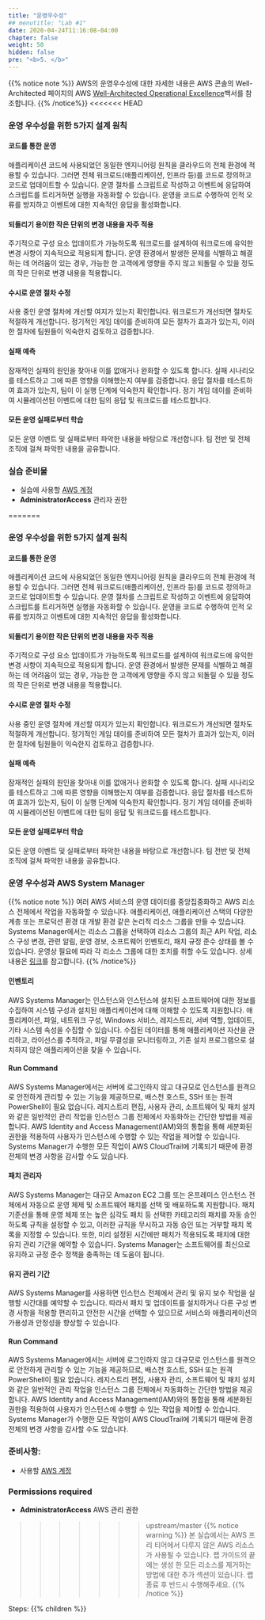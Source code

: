 ```yaml
---
title: "운영우수성"
## menutitle: "Lab #1"
date: 2020-04-24T11:16:08-04:00
chapter: false
weight: 50
hidden: false
pre: "<b>5. </b>"
---
```


{{% notice note %}}
AWS의 운영우수성에 대한 자세한 내용은 AWS 콘솔의 Well-Architected 페이지의 AWS [Well-Architected Operational Excellence](https://d1.awsstatic.com/whitepapers/ko_KR/architecture/AWS-Operational-Excellence-Pillar.pdf)백서를 참조합니다.
{{% /notice%}}
<<<<<<< HEAD

### 운영 우수성을 위한 5가지 설계 원칙
#### 코드를 통한 운영
애플리케이션 코드에 사용되었던 동일한 엔지니어링 원칙을 클라우드의 전체 환경에 적용할 수 있습니다. 그러면 전체 워크로드(애플리케이션, 인프라 등)를 코드로 정의하고 코드로 업데이트할 수 있습니다. 운영 절차를 스크립트로 작성하고 이벤트에 응답하여 스크립트를 트리거하면 실행을 자동화할 수 있습니다. 운영을 코드로 수행하여 인적 오류를 방지하고 이벤트에 대한 지속적인 응답을 활성화합니다.
#### 되돌리기 용이한 작은 단위의 변경 내용을 자주 적용
주기적으로 구성 요소 업데이트가 가능하도록 워크로드를 설계하여 워크로드에 유익한 변경 사항이 지속적으로 적용되게 합니다. 운영 환경에서 발생한 문제를 식별하고 해결하는 데 어려움이 있는 경우, 가능한 한 고객에게 영향을 주지 않고 되돌릴 수 있을 정도의 작은 단위로 변경 내용을 적용합니다.
#### 수시로 운영 절차 수정
사용 중인 운영 절차에 개선할 여지가 있는지 확인합니다. 워크로드가 개선되면 절차도 적절하게 개선합니다. 정기적인 게임 데이를 준비하여 모든
절차가 효과가 있는지, 이러한 절차에 팀원들이 익숙한지 검토하고 검증합니다.
#### 실패 예측
잠재적인 실패의 원인을 찾아내 이를 없애거나 완화할 수 있도록 합니다. 실패 시나리오를 테스트하고 그에 따른 영향을 이해했는지 여부를 검증합니다. 응답 절차를 테스트하여 효과가 있는지, 팀이 이 실행 단계에 익숙한지 확인합니다. 정기 게임 데이를 준비하여 시뮬레이션된 이벤트에 대한 팀의 응답 및 워크로드를 테스트합니다.
#### 모든 운영 실패로부터 학습
모든 운영 이벤트 및 실패로부터 파악한 내용을 바탕으로 개선합니다. 팀 전반 및 전체 조직에 걸쳐 파악한 내용을 공유합니다.

### 실습 준비물
* 실습에 사용할 [AWS 계정](https://portal.aws.amazon.com/gp/aws/developer/registration/index.html) 
* **AdministratorAccess** 관리자 권한

=======

### 운영 우수성을 위한 5가지 설계 원칙
#### 코드를 통한 운영
애플리케이션 코드에 사용되었던 동일한 엔지니어링 원칙을 클라우드의 전체 환경에 적용할 수 있습니다. 그러면 전체 워크로드(애플리케이션, 인프라 등)를 코드로 정의하고 코드로 업데이트할 수 있습니다. 운영 절차를 스크립트로 작성하고 이벤트에 응답하여 스크립트를 트리거하면 실행을 자동화할 수 있습니다. 운영을 코드로 수행하여 인적 오류를 방지하고 이벤트에 대한 지속적인 응답을 활성화합니다.
#### 되돌리기 용이한 작은 단위의 변경 내용을 자주 적용
주기적으로 구성 요소 업데이트가 가능하도록 워크로드를 설계하여 워크로드에 유익한 변경 사항이 지속적으로 적용되게 합니다. 운영 환경에서 발생한 문제를 식별하고 해결하는 데 어려움이 있는 경우, 가능한 한 고객에게 영향을 주지 않고 되돌릴 수 있을 정도의 작은 단위로 변경 내용을 적용합니다.
#### 수시로 운영 절차 수정
사용 중인 운영 절차에 개선할 여지가 있는지 확인합니다. 워크로드가 개선되면 절차도 적절하게 개선합니다. 정기적인 게임 데이를 준비하여 모든
절차가 효과가 있는지, 이러한 절차에 팀원들이 익숙한지 검토하고 검증합니다.
#### 실패 예측
잠재적인 실패의 원인을 찾아내 이를 없애거나 완화할 수 있도록 합니다. 실패 시나리오를 테스트하고 그에 따른 영향을 이해했는지 여부를 검증합니다. 응답 절차를 테스트하여 효과가 있는지, 팀이 이 실행 단계에 익숙한지 확인합니다. 정기 게임 데이를 준비하여 시뮬레이션된 이벤트에 대한 팀의 응답 및 워크로드를 테스트합니다.
#### 모든 운영 실패로부터 학습
모든 운영 이벤트 및 실패로부터 파악한 내용을 바탕으로 개선합니다. 팀 전반 및 전체 조직에 걸쳐 파악한 내용을 공유합니다.

### 운영 우수성과 AWS System Manager

{{% notice note %}}
여러 AWS 서비스의 운영 데이터를 중앙집중화하고 AWS 리소스 전체에서 작업을 자동화할 수 있습니다. 애플리케이션, 애플리케이션 스택의 다양한 계층 또는 프로덕션 환경 대 개발 환경 같은 논리적 리소스 그룹을 만들 수 있습니다. Systems Manager에서는 리소스 그룹을 선택하여 리소스 그룹의 최근 API 작업, 리소스 구성 변경, 관련 알림, 운영 경보, 소프트웨어 인벤토리, 패치 규정 준수 상태를 볼 수 있습니다. 운영상 필요에 따라 각 리소스 그룹에 대한 조치를 취할 수도 있습니다. 상세 내용은 [링크](https://aws.amazon.com/ko/systems-manager/features/)를 참고합니다. 
{{% /notice%}}

#### 인벤토리
AWS Systems Manager는 인스턴스와 인스턴스에 설치된 소프트웨어에 대한 정보를 수집하여 시스템 구성과 설치된 애플리케이션에 대해 이해할 수 있도록 지원합니다. 애플리케이션, 파일, 네트워크 구성, Windows 서비스, 레지스트리, 서버 역할, 업데이트, 기타 시스템 속성을 수집할 수 있습니다. 수집된 데이터를 통해 애플리케이션 자산을 관리하고, 라이선스를 추적하고, 파일 무결성을 모니터링하고, 기존 설치 프로그램으로 설치하지 않은 애플리케이션을 찾을 수 있습니다.

#### Run Command
AWS Systems Manager에서는 서버에 로그인하지 않고 대규모로 인스턴스를 원격으로 안전하게 관리할 수 있는 기능을 제공하므로, 배스천 호스트, SSH 또는 원격 PowerShell이 필요 없습니다. 레지스트리 편집, 사용자 관리, 소프트웨어 및 패치 설치와 같은 일반적인 관리 작업을 인스턴스 그룹 전체에서 자동화하는 간단한 방법을 제공합니다. AWS Identity and Access Management(IAM)와의 통합을 통해 세분화된 권한을 적용하여 사용자가 인스턴스에 수행할 수 있는 작업을 제어할 수 있습니다. Systems Manager가 수행한 모든 작업이 AWS CloudTrail에 기록되기 때문에 환경 전체의 변경 사항을 감사할 수도 있습니다.

#### 패치 관리자
AWS Systems Manager는 대규모 Amazon EC2 그룹 또는 온프레미스 인스턴스 전체에서 자동으로 운영 체제 및 소프트웨어 패치를 선택 및 배포하도록 지원합니다. 패치 기준선을 통해 운영 체제 또는 높은 심각도 패치 등 선택한 카테고리의 패치를 자동 승인하도록 규칙을 설정할 수 있고, 이러한 규칙을 무시하고 자동 승인 또는 거부할 패치 목록을 지정할 수 있습니다. 또한, 미리 설정된 시간에만 패치가 적용되도록 패치에 대한 유지 관리 기간을 예약할 수 있습니다. Systems Manager는 소프트웨어를 최신으로 유지하고 규정 준수 정책을 충족하는 데 도움이 됩니다.

#### 유지 관리 기간
AWS Systems Manager를 사용하면 인스턴스 전체에서 관리 및 유지 보수 작업을 실행할 시간대를 예약할 수 있습니다. 따라서 패치 및 업데이트를 설치하거나 다른 구성 변경 사항을 적용할 편리하고 안전한 시간을 선택할 수 있으므로 서비스와 애플리케이션의 가용성과 안정성을 향상할 수 있습니다.

#### Run Command
AWS Systems Manager에서는 서버에 로그인하지 않고 대규모로 인스턴스를 원격으로 안전하게 관리할 수 있는 기능을 제공하므로, 배스천 호스트, SSH 또는 원격 PowerShell이 필요 없습니다. 레지스트리 편집, 사용자 관리, 소프트웨어 및 패치 설치와 같은 일반적인 관리 작업을 인스턴스 그룹 전체에서 자동화하는 간단한 방법을 제공합니다. AWS Identity and Access Management(IAM)와의 통합을 통해 세분화된 권한을 적용하여 사용자가 인스턴스에 수행할 수 있는 작업을 제어할 수 있습니다. Systems Manager가 수행한 모든 작업이 AWS CloudTrail에 기록되기 때문에 환경 전체의 변경 사항을 감사할 수도 있습니다.


<!--
### 조치 가능한 방식으로 적시에 명확하게 커뮤니케이션
AWS에서 AWS Systems Manager Change Calendar 를 사용하여 소프트웨어 취약성에 대한 알림을 제공하여 패치를 신속하게 적용하도록 하거나, 예정된 판매 프로모션에 대한 알림을 제공하여 서비스 중단의 위험을 막기 위한 변경 방지 기능을 구현하게 할 수 있습니다. 대기 중인 활동을 팀원이 식별할 수 있도록 예정된 이벤트를 변경 일정이나 유지 관리 일정에 기록할 수 있습니다.일정 상태를 프로그래밍 방식으로 검사하여 특정 시점에 활동에 대한 일정이 개시되었는지, 아니면 마감되었는지 확인합니다. 운영 활동은 잠재적으로 중단이 발생될 수 있는 활동을 위해 예약되는 "승인된" 특정 시간대를 중심으로 계획할 수 있습니다. 

### 패치 관리 수행
AWS 에서는 AWS Systems Manager 패치 관리자를 사용하여 관리형 시스템에 패치를 적용하는 프로세스를 자동화하고 AWS Systems Manager Maintenance Windows 를 사용하여 이 활동을 예약할 수 있습니다.

### 배포 관리 시스템 사용
변경 구현에 영향을 줄 수 있는 중요한 비즈니스나 운영 활동 또는 이벤트가 계획된 경우 변경 일정을 정하고 이를 추적합니다. AWS Systems Manager Change Calendar 에서는 변경의 개시 또는 종료에 해당하는 시간 블록과 변경 이유를 문서화하고, 다른 AWS 계정과 이 정보를 공유하는 메커니즘을 제공합니다. 그리고 변경 일정 상태를 준수하도록 AWS Systems Manager Automation 스크립트를 구성할 수 있습니다.
AWS Systems Manager Maintenance Windows 를 사용하면 AWS SSM Run Command 나 자동화 스크립트, AWS Lambda 호출 또는 AWS Step Function 활동을 지정된 시간에 수행하도록 예약할 수 있습니다. 이러한 활동이 평가에 포함될 수 있도록 변경 일정에서 활동을 표시합니다.
!-->

### 준비사항:
* 사용할 [AWS 계정](https://portal.aws.amazon.com/gp/aws/developer/registration/index.html) 

### Permissions required
* **AdministratorAccess** AWS 관리 권한

>>>>>>> upstream/master
{{% notice warning %}}
본 실습에서는 AWS 프리 티어에서 다루지 않은 AWS 리소스가 사용될 수 있습니다. 랩 가이드의 끝에는 생성 한 모든 리소스를 제거하는 방법에 대한 추가 섹션이 있습니다. 랩 종료 후 반드시 수행해주세요.
{{% /notice %}}

Steps:
{{% children %}}